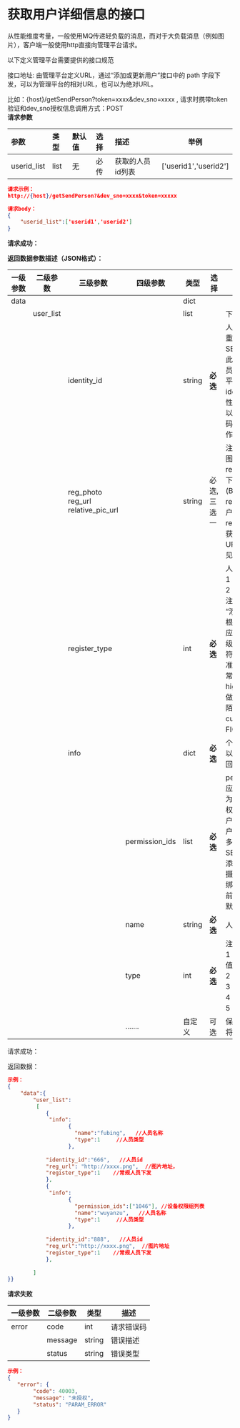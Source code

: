 # 获取用户详细信息的接口

从性能维度考量，一般使用MQ传递轻负载的消息，而对于大负载消息（例如图片），客户端一般使用http直接向管理平台请求。

以下定义管理平台需要提供的接口规范

接口地址: 由管理平台定义URL，通过“添加或更新用户”接口中的 path 字段下发，可以为管理平台的相对URL，也可以为绝对URL。

比如：{host}/getSendPerson?token=xxxx&dev\_sno=xxxx , 请求时携带token验证和dev\_sno授权信息调用方式：POST  
**请求参数**

| 参数 | 类型 | 默认值 | 选择 | 描述 |  举例  |
| :--- | :--- | :--- | :--- | :--- | ---- |
| userid\_list | list | 无 | 必传 | 获取的人员id列表 | ['userid1','userid2'] |

```json
请求示例：
http://{host}/getSendPerson?&dev_sno=xxxx&token=xxxxx

请求body：
{
    "userid_list":['userid1','userid2']
}
```

**请求成功：**

**返回数据参数描述（JSON格式）：**

| **一级参数** | **二级参数** | **三级参数**                                 | **四级参数**   | **类型** | **选择**     | **描述**                                                     |
| ------------ | ------------ | -------------------------------------------- | -------------- | -------- | ------------ | ------------------------------------------------------------ |
| data         |              |                                              |                | dict     |              |                                                              |
|              | user_list    |                                              |                | list     |              | 下发人员列表                                                 |
|              |              | identity_id                                  |                | string   | **必选**     | 人员编号。<br/>重要：<br/>SE AI计算盒会把此编号用于唯一人员标识，所以管理平台需要保证identity_id的唯一性。在应用中，可以用工号，手机号码或者身份证号当作 identity_id。 |
|              |              | reg_photo<br />reg_url<br />relative_pic_url |                | string   | 必选, 三选一 | 注册人员图片或者图片获取地址：<br />reg_photo：直接下发用户照片(BASE64编码）<br />reg_url：获取用户照片的绝对URL<br />relative_pic_url：获取照片的相对URL，组合方式参见“URL组合”章节 |
|              |              | register_type                                |                | int      | **必选**     | 人员注册方式：<br />1：常规人员下发<br />2：陌生人下发<br />注意： <br />“添加人员”命令会根据该字段选择相应的图片质量检测级别，来判断是否符合照片入库标准。<br />常规人员： 使用 high 级别 FIQA 做入库把关<br />陌生人：使用 custom 级别 FIQA 做入库把关 |
|              |              | info                                         |                | dict     | **必选**     | 个人其他信息，可以通过查询信息返回                           |
|              |              |                                              | permission_ids | list     | **必选**     | permission_id对应管理平台的概念为权限组，即同一权限组下的所有用户的集合。每个用户应当属于一个或多个权限组。在SE AI计算盒进行添加闸机头或网络摄像头操作时，会绑定权限组到对应前端设备上。<br />默认为[“0”] 。 |
|              |              |                                              | name           | string   | **必选**     | 人员名称                                                     |
|              |              |                                              | type           | int      | **必选**     | 注册用户类型：<br />1：员工（默认值）<br />2：访客<br />3：黑名单<br />4：陌生人<br />5：VIP |
|              |              |                                              | .......        | 自定义   | 可选         | 保留此字段来用于将来扩展使用。                               |

请求成功：

返回数据：

```json
示例：
{
    "data":{
        "user_list":
         [
            {
             "info":
                   {
                     "name":"fubing",   //人员名称
                     "type":1     //人员类型
                   },
             
            "identity_id":"666",   //人员id
            "reg_url": "http://xxxx.png",  //图片地址，
            "register_type":1    //常规人员下发
            },
            {
             "info":
                   {
                     "permission_ids":["1046"], //设备权限组列表
                     "name":"wuyanzu",   //人员名称
                     "type":1     //人员类型
                   },
             
            "identity_id":"888",   //人员id
            "reg_url":"http://xxxx.png",  //图片地址
            "register_type":1    //常规人员下发
            },
         
        ]
}}
```

**请求失败**

| 一级参数 | 二级参数 | 类型   | 描述       |
| -------- | -------- | ------ | ---------- |
| error    | code     | int    | 请求错误码 |
|          | message  | string | 错误描述   |
|          | status   | string | 错误类型   |

```json
示例：
{
   "error": {
        "code": 40003,
        "message": "未授权",
        "status": "PARAM_ERROR"
   }
}
```

